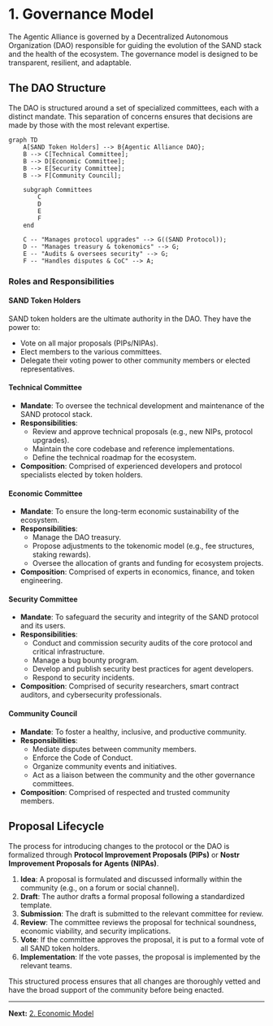 # 1. Governance Model

The Agentic Alliance is governed by a Decentralized Autonomous Organization (DAO) responsible for guiding the evolution of the SAND stack and the health of the ecosystem. The governance model is designed to be transparent, resilient, and adaptable.

## The DAO Structure

The DAO is structured around a set of specialized committees, each with a distinct mandate. This separation of concerns ensures that decisions are made by those with the most relevant expertise.

```mermaid
graph TD
    A[SAND Token Holders] --> B{Agentic Alliance DAO};
    B --> C[Technical Committee];
    B --> D[Economic Committee];
    B --> E[Security Committee];
    B --> F[Community Council];

    subgraph Committees
        C
        D
        E
        F
    end

    C -- "Manages protocol upgrades" --> G((SAND Protocol));
    D -- "Manages treasury & tokenomics" --> G;
    E -- "Audits & oversees security" --> G;
    F -- "Handles disputes & CoC" --> A;
```

### Roles and Responsibilities

#### SAND Token Holders
SAND token holders are the ultimate authority in the DAO. They have the power to:
*   Vote on all major proposals (PIPs/NIPAs).
*   Elect members to the various committees.
*   Delegate their voting power to other community members or elected representatives.

#### Technical Committee
*   **Mandate**: To oversee the technical development and maintenance of the SAND protocol stack.
*   **Responsibilities**:
    *   Review and approve technical proposals (e.g., new NIPs, protocol upgrades).
    *   Maintain the core codebase and reference implementations.
    *   Define the technical roadmap for the ecosystem.
*   **Composition**: Comprised of experienced developers and protocol specialists elected by token holders.

#### Economic Committee
*   **Mandate**: To ensure the long-term economic sustainability of the ecosystem.
*   **Responsibilities**:
    *   Manage the DAO treasury.
    *   Propose adjustments to the tokenomic model (e.g., fee structures, staking rewards).
    *   Oversee the allocation of grants and funding for ecosystem projects.
*   **Composition**: Comprised of experts in economics, finance, and token engineering.

#### Security Committee
*   **Mandate**: To safeguard the security and integrity of the SAND protocol and its users.
*   **Responsibilities**:
    *   Conduct and commission security audits of the core protocol and critical infrastructure.
    *   Manage a bug bounty program.
    *   Develop and publish security best practices for agent developers.
    *   Respond to security incidents.
*   **Composition**: Comprised of security researchers, smart contract auditors, and cybersecurity professionals.

#### Community Council
*   **Mandate**: To foster a healthy, inclusive, and productive community.
*   **Responsibilities**:
    *   Mediate disputes between community members.
    *   Enforce the Code of Conduct.
    *   Organize community events and initiatives.
    *   Act as a liaison between the community and the other governance committees.
*   **Composition**: Comprised of respected and trusted community members.

## Proposal Lifecycle

The process for introducing changes to the protocol or the DAO is formalized through **Protocol Improvement Proposals (PIPs)** or **Nostr Improvement Proposals for Agents (NIPAs)**.

1.  **Idea**: A proposal is formulated and discussed informally within the community (e.g., on a forum or social channel).
2.  **Draft**: The author drafts a formal proposal following a standardized template.
3.  **Submission**: The draft is submitted to the relevant committee for review.
4.  **Review**: The committee reviews the proposal for technical soundness, economic viability, and security implications.
5.  **Vote**: If the committee approves the proposal, it is put to a formal vote of all SAND token holders.
6.  **Implementation**: If the vote passes, the proposal is implemented by the relevant teams.

This structured process ensures that all changes are thoroughly vetted and have the broad support of the community before being enacted.

---
**Next:** [2. Economic Model](./02-economic-model.md)